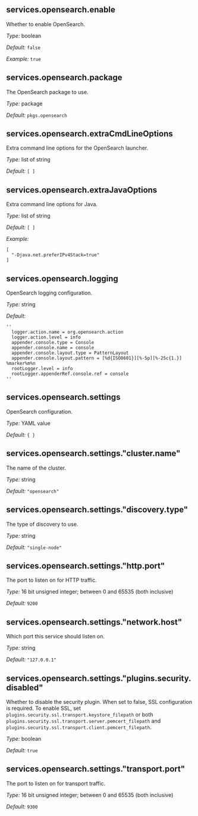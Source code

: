 [comment]: # (Do not edit this file as it is autogenerated. Go to docs/individual-docs if you want to make edits.)


[comment]: # (Please add your documentation on top of this line)

## services\.opensearch\.enable

Whether to enable OpenSearch\.



*Type:*
boolean



*Default:*
` false `



*Example:*
` true `



## services\.opensearch\.package



The OpenSearch package to use\.



*Type:*
package



*Default:*
` pkgs.opensearch `



## services\.opensearch\.extraCmdLineOptions



Extra command line options for the OpenSearch launcher\.



*Type:*
list of string



*Default:*
` [ ] `



## services\.opensearch\.extraJavaOptions



Extra command line options for Java\.



*Type:*
list of string



*Default:*
` [ ] `



*Example:*

```
[
  "-Djava.net.preferIPv4Stack=true"
]
```



## services\.opensearch\.logging



OpenSearch logging configuration\.



*Type:*
string



*Default:*

```
''
  logger.action.name = org.opensearch.action
  logger.action.level = info
  appender.console.type = Console
  appender.console.name = console
  appender.console.layout.type = PatternLayout
  appender.console.layout.pattern = [%d{ISO8601}][%-5p][%-25c{1.}] %marker%m%n
  rootLogger.level = info
  rootLogger.appenderRef.console.ref = console
''
```



## services\.opensearch\.settings



OpenSearch configuration\.



*Type:*
YAML value



*Default:*
` { } `



## services\.opensearch\.settings\."cluster\.name"



The name of the cluster\.



*Type:*
string



*Default:*
` "opensearch" `



## services\.opensearch\.settings\."discovery\.type"



The type of discovery to use\.



*Type:*
string



*Default:*
` "single-node" `



## services\.opensearch\.settings\."http\.port"



The port to listen on for HTTP traffic\.



*Type:*
16 bit unsigned integer; between 0 and 65535 (both inclusive)



*Default:*
` 9200 `



## services\.opensearch\.settings\."network\.host"



Which port this service should listen on\.



*Type:*
string



*Default:*
` "127.0.0.1" `



## services\.opensearch\.settings\."plugins\.security\.disabled"



Whether to disable the security plugin\. When set to false, SSL configuration is required\.
To enable SSL, set ` plugins.security.ssl.transport.keystore_filepath ` or both
` plugins.security.ssl.transport.server.pemcert_filepath ` and
` plugins.security.ssl.transport.client.pemcert_filepath `\.



*Type:*
boolean



*Default:*
` true `



## services\.opensearch\.settings\."transport\.port"



The port to listen on for transport traffic\.



*Type:*
16 bit unsigned integer; between 0 and 65535 (both inclusive)



*Default:*
` 9300 `

